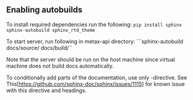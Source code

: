 ## Enabling autobuilds

To install required dependencies run the following:
``pip install sphinx sphinx-autobuild sphinx_rtd_theme``

To start server, run following in metax-api directory:
```sphinx-autobuild docs/source/ docs/build/``

Note that the server should be run on the host machine since virtual machine does not build docs automatically.

To conditionally add parts of the documentation, use only -directive. See This[https://github.com/sphinx-doc/sphinx/issues/1115] for known 
issue with this directive and headings.